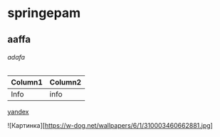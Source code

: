 # springepam
## aaffa
###### adafa

| Column1 | Column2 |
| --- | --- |
| Info | info

[yandex](http://yandex.ru "Я ссылка")

![Картинка][https://w-dog.net/wallpapers/6/1/310003460662881.jpg]
